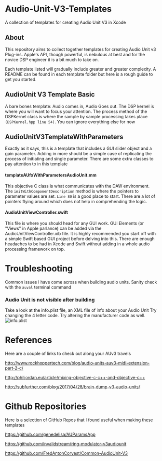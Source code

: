 # Audio-Unit-V3-Templates
A collection of templates for creating Audio Unit V3 in Xcode

## About
This repository aims to collect together templates for creating Audio Unit v3 Plug-ins.
Apple's API, though powerful, is nebulous at best and for the novice DSP engineer it is a bit much to take on.

Each template listed will gradually include greater and greater complexity. A README can be found in each template folder
but here is a rough guide to get you started.

## AudioUnit V3 Template Basic
A bare bones template: Audio comes in, Audio Goes out. The DSP kernel is where you will want to focus your attention.
The process method of the DSPKernel class is where the sample by sample processing takes place `(DSPKernel.hpp line 54)`.
You can ignore everything else for now


## AudioUnitV3TemplateWithParameters
Exactly as it says, this is a template that includes a GUI slider object and a gain parameter. Adding in more should be a
simple case of replicating the process of initiating and single parameter. There are some extra classes to pay attention to
in this template

#### templateAUfxWithParametersAudioUnit.mm
This objective C class is what communicates with the DAW environment. The `initWithComponentDescription` method is where
the pointers to parameter values are set. `Line 80` is a good place to start. There are a lot of pointers flying around
which does not help in comprehending the logic.

#### AudioUnitViewController.swift
This file is where you should head for any GUI work. GUI Elements (or "Views" in Apple parlance) can be added via the AudioUnitViewController.xib file. It is highly recommended you start off with a simple Swift based GUI project before delving into this. There are enough headaches to be had in Xcode and Swift without adding in a whole audio processing framework on top.

# Troubleshooting
Common issues I have come across when building audio units.
Sanity check with the `auval` terminal command

### Audio Unit is not visible after building
Take a look at the info.plist file, an XML file of info about your Audio Unit
Try changing the 4 letter code. Try altering the manufacturer code as well.
![info.plist](https://github.com/mhamilt/Audio-Unit-V3-Templates/blob/master/images/info.plist.png)

# References
Here are a couple of links to check out along your AUv3 travels

http://www.rockhoppertech.com/blog/audio-units-auv3-midi-extension-part-2-c/

http://philjordan.eu/article/mixing-objective-c-c++-and-objective-c++

http://subfurther.com/blog/2017/04/28/brain-dump-v3-audio-units/

# Github Repositories

Here is a selection of GitHub Repos that I found useful when making these templates

https://github.com/genedelisa/AUParamsApp

https://github.com/invalidstream/ring-modulator-v3audiounit

https://github.com/FredAntonCorvest/Common-AudioUnit-V3
